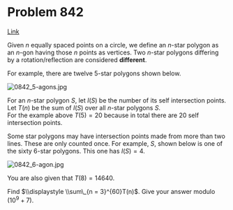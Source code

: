 # Problem 842

[Link](https://projecteuler.net/problem=842)

Given $n$ equally spaced points on a circle, we define an $n$-star polygon as an $n$-gon having those $n$ points as vertices. Two $n$-star polygons differing by a rotation/reflection are considered **different**.

For example, there are twelve $5$-star polygons shown below.

![0842_5-agons.jpg](resources/images/0842_5-agons.jpg?1680461480)

For an $n$-star polygon $S$, let $I(S)$ be the number of its self intersection points.  
Let $T(n)$ be the sum of $I(S)$ over all $n$-star polygons $S$.  
For the example above $T(5) = 20$ because in total there are $20$ self intersection points.

Some star polygons may have intersection points made from more than two lines. These are only counted once. For example, $S$, shown below is one of the sixty $6$-star polygons. This one has $I(S) = 4$.

![0842_6-agon.jpg](resources/images/0842_6-agon.jpg?1680461493)

You are also given that $T(8) = 14640$.

Find $\\displaystyle \\sum\_{n = 3}^{60}T(n)$. Give your answer modulo $(10^9 + 7)$.